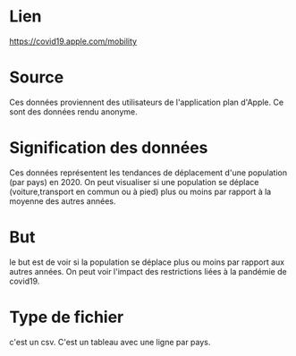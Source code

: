# Lien
https://covid19.apple.com/mobility

# Source
Ces données proviennent des utilisateurs de l'application plan d'Apple.
Ce sont des données rendu anonyme.

# Signification des données
Ces données représentent les tendances de déplacement d'une population (par pays) en 2020.
On peut visualiser si une population se déplace (voiture,transport en commun ou à pied) plus ou moins par rapport à la moyenne des autres années.


# But
le but est de voir si la population se déplace plus ou moins par rapport aux autres années.
On peut voir l'impact des restrictions liées à la pandémie de covid19.

# Type de fichier
c'est un csv. C'est un tableau avec une ligne par pays.
